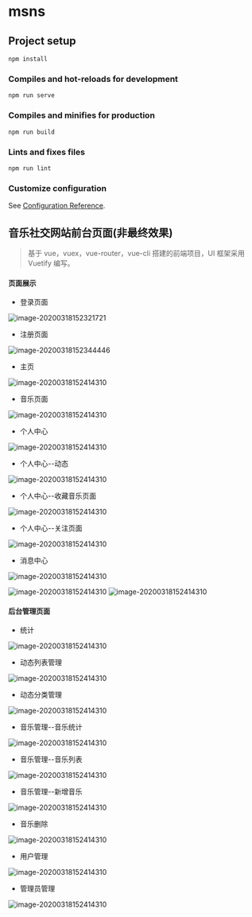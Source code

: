 # msns

## Project setup

```
npm install
```

### Compiles and hot-reloads for development

```
npm run serve
```

### Compiles and minifies for production

```
npm run build
```

### Lints and fixes files

```
npm run lint
```

### Customize configuration

See [Configuration Reference](https://cli.vuejs.org/config/).

## 音乐社交网站前台页面(非最终效果)

> 基于 vue，vuex，vue-router，vue-cli 搭建的前端项目，UI 框架采用 Vuetify 编写。

#### 页面展示

- 登录页面

![image-20200318152321721](https://s1.ax1x.com/2020/03/18/80k0jf.png)

- 注册页面

![image-20200318152344446](https://s1.ax1x.com/2020/03/18/80kDu8.png)

- 主页

![image-20200318152414310](https://s1.ax1x.com/2020/03/18/80kGHe.png)

- 音乐页面

![image-20200318152414310](https://s1.ax1x.com/2020/03/18/80ka9I.png)

- 个人中心

![image-20200318152414310](https://s1.ax1x.com/2020/03/18/80kYAH.png)

- 个人中心--动态

![image-20200318152414310](https://s1.ax1x.com/2020/03/18/80k6EQ.png)

- 个人中心--收藏音乐页面

![image-20200318152414310](https://s1.ax1x.com/2020/03/18/80kg4s.png)

- 个人中心--关注页面

![image-20200318152414310](https://s1.ax1x.com/2020/03/18/80AM5j.png)

- 消息中心

![image-20200318152414310](https://s1.ax1x.com/2020/03/18/80k5uT.png)

![image-20200318152414310](https://s1.ax1x.com/2020/03/18/80kIDU.png)
![image-20200318152414310](https://s1.ax1x.com/2020/03/18/80k7E4.png)

#### 后台管理页面

- 统计

![image-20200318152414310](https://s1.ax1x.com/2020/03/18/80kb59.png)

- 动态列表管理

![image-20200318152414310](https://s1.ax1x.com/2020/03/18/80kO81.png)

- 动态分类管理

![image-20200318152414310](https://s1.ax1x.com/2020/03/18/80kXgx.png)

- 音乐管理--音乐统计

![image-20200318152414310](https://s1.ax1x.com/2020/03/18/80kzDO.png)

- 音乐管理--音乐列表

![image-20200318152414310](https://s1.ax1x.com/2020/03/18/80AP5d.png)

- 音乐管理--新增音乐

![image-20200318152414310](https://s1.ax1x.com/2020/03/18/80Ak8I.png)

- 音乐删除

![image-20200318152414310](https://s1.ax1x.com/2020/03/18/80AExP.png)

- 用户管理

![image-20200318152414310](https://s1.ax1x.com/2020/03/18/80Aer8.png)

- 管理员管理

![image-20200318152414310](https://s1.ax1x.com/2020/03/18/80AuVg.png)
